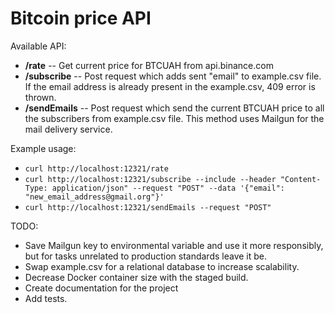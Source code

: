 # Bitcoin price API

Available API:

- **/rate** -- Get current price for BTCUAH from api.binance.com
- **/subscribe** -- Post request which adds sent "email" to example.csv file. If the email address is already present in the example.csv, 409 error is thrown.
- **/sendEmails** -- Post request which send the current BTCUAH price to all the subscribers from example.csv file. This method uses Mailgun for the mail delivery service.

Example usage:

 - `curl http://localhost:12321/rate`
 - `curl http://localhost:12321/subscribe --include --header "Content-Type: application/json" --request "POST" --data '{"email": "new_email_address@gmail.org"}'`
 - `curl http://localhost:12321/sendEmails --request "POST"`

TODO:
 - Save Mailgun key to environmental variable and use it more responsibly, but for tasks unrelated to production standards leave it be.
 - Swap example.csv for a relational database to increase scalability.
 - Decrease Docker container size with the staged build. 
 - Create documentation for the project
 - Add tests.
